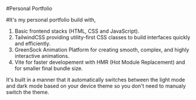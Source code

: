 #Personal Portfolio

#It's my personal portfolio build with,
1. Basic frontend stacks (HTML, CSS and JavaScript).
2. TailwindCSS providing utility-first CSS classes to build interfaces quickly and efficiently.
3. GreenSock Animation Platform for creating smooth, complex, and highly interactive animations.
4. Vite for faster developement with HMR (Hot Module Replacement) and for smaller final bundle size.

It's built in a manner that it automatically switches between the light mode and dark mode based on your device theme so you don't need to manualy switch the theme.
